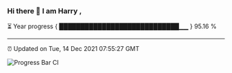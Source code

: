 ### Hi there 👋 I am Harry , 

⏳ Year progress { ████████████████████████████▁▁ } 95.16 %

---

⏰ Updated on Tue, 14 Dec 2021 07:55:27 GMT

![Progress Bar CI](https://github.com/duykhang68/duykhang68/workflows/Progress%20Bar%20CI/badge.svg)
